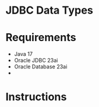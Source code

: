 # JDBC Data Types

# Requirements
- Java 17
- Oracle JDBC 23ai
- Oracle Database 23ai
- 
# Instructions